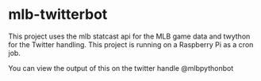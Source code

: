 # mlb-twitterbot

This project uses the mlb statcast api for the MLB game data and twython for the Twitter handling.
This project is running on a Raspberry Pi as a cron job. 

You can view the output of this on the twitter handle @mlbpythonbot
